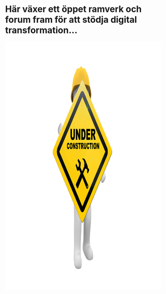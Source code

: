 # Här växer ett öppet ramverk och forum fram för att stödja digital transformation...
<img src="/pic/maintenance.png" alt="Under construction" style="height: 800px; width:800px;"/>
